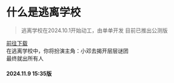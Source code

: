 # 什么是逃离学校
> 逃离学校在2024.10.1开始动工，由单单开发
>目前已推出公测版

<a href="https://goodjobABC.github.com/base.github.com/download/download.html">前往下载</a><br>
在逃离学校中，你将扮演主角：小邓去揭开层层谜团<br>
最终就出所有人<br>
#### 2024.11.9 15:35版
